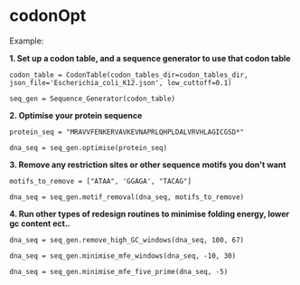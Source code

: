 # codonOpt

Example:

**1. Set up a codon table, and a sequence generator to use that codon table**

`codon_table = CodonTable(codon_tables_dir=codon_tables_dir, json_file='Escherichia_coli_K12.json', low_cuttoff=0.1)`

`seq_gen = Sequence_Generator(codon_table)`
    
**2. Optimise your protein sequence**

`protein_seq = "MRAVVFENKERVAVKEVNAPRLQHPLDALVRVHLAGICGSD*"`

`dna_seq = seq_gen.optimise(protein_seq)`
    
**3. Remove any restriction sites or other sequence motifs you don't want**

`motifs_to_remove = ["ATAA", 'GGAGA', "TACAG"]`

`dna_seq = seq_gen.motif_removal(dna_seq, motifs_to_remove)`
    
**4. Run other types of redesign routines to minimise folding energy, lower gc content ect..**

`dna_seq = seq_gen.remove_high_GC_windows(dna_seq, 100, 67)`

`dna_seq = seq_gen.minimise_mfe_windows(dna_seq, -10, 30)`

`dna_seq = seq_gen.minimise_mfe_five_prime(dna_seq, -5)`

